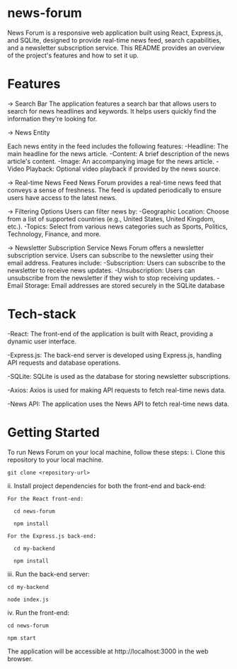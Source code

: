 # news-forum
 News Forum is a responsive web application built using React, Express.js, and SQLite, designed to provide real-time news feed, search capabilities, and a newsletter subscription service. This README provides an overview of the project's features and how to set it up.

# Features
-> Search Bar
The application features a search bar that allows users to search for news headlines and keywords. It helps users quickly find the information they're looking for.

-> News Entity

Each news entity in the feed includes the following features:
  -Headline: The main headline for the news article.
  -Content: A brief description of the news article's content.
  -Image: An accompanying image for the news article.
  -Video Playback: Optional video playback if provided by the news source.
  
-> Real-time News Feed
News Forum provides a real-time news feed that conveys a sense of freshness. The feed is updated periodically to ensure users have access to the latest news.

-> Filtering Options
Users can filter news by:
  -Geographic Location: Choose from a list of supported countries (e.g., United States, United Kingdom, etc.).
  -Topics: Select from various news categories such as Sports, Politics, Technology, Finance, and more.
  
-> Newsletter Subscription Service
News Forum offers a newsletter subscription service. Users can subscribe to the newsletter using their email address. Features include:
  -Subscription: Users can subscribe to the newsletter to receive news updates.
  -Unsubscription: Users can unsubscribe from the newsletter if they wish to stop receiving updates.
  -Email Storage: Email addresses are stored securely in the SQLite database

# Tech-stack
-React: The front-end of the application is built with React, providing a dynamic user interface.

-Express.js: The back-end server is developed using Express.js, handling API requests and database operations.

-SQLite: SQLite is used as the database for storing newsletter subscriptions.

-Axios: Axios is used for making API requests to fetch real-time news data.

-News API: The application uses the News API to fetch real-time news data.


# Getting Started
To run News Forum on your local machine, follow these steps:
i. Clone this repository to your local machine.

    git clone <repository-url>

ii. Install project dependencies for both the front-end and back-end:

    For the React front-end:
    
      cd news-forum
      
      npm install
      
    For the Express.js back-end:
    
      cd my-backend
      
      npm install

      
iii. Run the back-end server:

    cd my-backend
    
    node index.js

    
iv. Run the front-end:

    cd news-forum
    
    npm start
    
The application will be accessible at http://localhost:3000 in the web browser.
